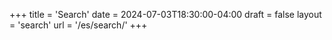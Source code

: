 +++
title = 'Search'
date = 2024-07-03T18:30:00-04:00
draft = false
layout = 'search'
url = '/es/search/'
+++